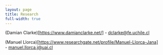 ```yaml
---
layout: page
title: Research
full-width: true
---
```


(Damian Clarke)[https://www.damianclarke.net/] - dclarke@fe.uchile.cl

(Manuel Llorca)[https://www.researchgate.net/profile/Manuel-Llorca-Jana] - manuel.llorca.j@uai.cl
